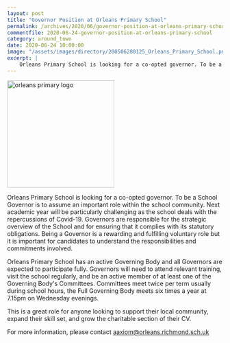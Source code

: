 ```yaml
---
layout: post
title: "Governor Position at Orleans Primary School"
permalink: /archives/2020/06/governor-position-at-orleans-primary-school.html
commentfile: 2020-06-24-governor-position-at-orleans-primary-school
category: around_town
date: 2020-06-24 10:00:00
image: "/assets/images/directory/200506280125_Orleans_Primary_School.png"
excerpt: |
    Orleans Primary School is looking for a co-opted governor. To be a School Governor is to assume an important role within the school community. Next academic year will be particularly challenging as the school deals with the repercussions of Covid-19.
---
```

<img src="/assets/images/directory/200506280125_Orleans_Primary_School.png" width="250" class="photo right" alt="orleans primary logo">

Orleans Primary School is looking for a co-opted governor. To be a School Governor is to assume an important role within the school community. Next academic year will be particularly challenging as the school deals with the repercussions of Covid-19. Governors are responsible for the strategic overview of the School and for ensuring that it complies with its statutory obligations. Being a Governor is a rewarding and fulfilling voluntary role but it is important for candidates to understand the responsibilities and commitments involved.

Orleans Primary School has an active Governing Body and all Governors are expected to participate fully. Governors will need to attend relevant training, visit the school regularly, and be an active member of at least one of the Governing Body's Committees. Committees meet twice per term usually during school hours, the Full Governing Body meets six times a year at 7.15pm on Wednesday evenings.

This is a great role for anyone looking to support their local community, expand their skill set, and grow the charitable section of their CV.

For more information, please contact   [aaxiom@orleans.richmond.sch.uk](mailto:aaxiom@orleans.richmond.sch.uk)
